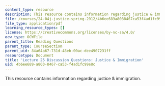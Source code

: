 ```yaml
---
content_type: resource
description: This resource contains information regarding justice & immigration.
file: /courses/24-04j-justice-spring-2012/4b6ee689a8038467ca53f4ad1fc99e8c_MIT24_04JS12_disc25.pdf
file_type: application/pdf
learning_resource_types: []
license: https://creativecommons.org/licenses/by-nc-sa/4.0/
ocw_type: OCWFile
parent_title: Reading Questions
parent_type: CourseSection
parent_uid: 84a64a67-731d-48eb-00ac-dee4907231ff
resourcetype: Document
title: 'Lecture 25 Discussion Questions: Justice & Immigration'
uid: 4b6ee689-a803-8467-ca53-f4ad1fc99e8c
---
```

This resource contains information regarding justice & immigration.